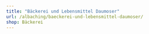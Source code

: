 ```yaml
---
title: "Bäckerei und Lebensmittel Daumoser"
url: /albaching/baeckerei-und-lebensmittel-daumoser/
shop: Bäckerei
---
```

